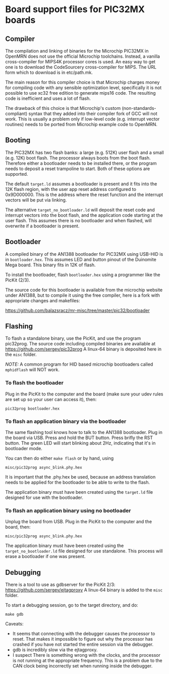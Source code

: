 # Board support files for PIC32MX boards

## Compiler

The compilation and linking of binaries for the Microchip PIC32MX in OpenMRN
does not use the official Microchip toolchains. Instead, a vanilla
cross-compiler for MIPS4K processor cores is used. An easy way to get one is to
download the CodeSourcery cross-compiler for MIPS. The URL form which to
download is in etc/path.mk.

The main reason for this compiler choice is that Microchip charges money for
compiling code with any sensible optimization level, specifically it is not
possible to use xc32 free edition to generate mips16 code. The resulting code is
inefficient and uses a lot of flash.

The drawback of this choice is that Microchip's custom (non-standards-compliant)
syntax that they added into their compiler fork of GCC will not work. This is
usually a problem only if low-level code (e.g. interrupt vector routines) needs
to be ported from Microchip example code to OpenMRN.

## Booting

The PIC32MX has two flash banks: a large (e.g. 512K) user flash and a small
(e.g. 12K) boot flash. The processor always boots from the boot flash. Therefore
either a bootloader needs to be installed there, or the program needs to deposit
a reset trampoline to start. Both of these options are supported.

The default `target.ld` assumes a bootloader is present and it fits into the 12K
flash region, with the user app reset address configured to 0x9D000000. This is
the address where the reset function and the interrupt vectors will be put via
linking.

The alternative `target_no_bootloader.ld` will deposit the reset code and
interrupt vectors into the boot flash, and the application code starting at the
user flash. This assumes there is no bootloader and when flashed, will overwrite
if a bootloader is present.

## Bootloader

A compiled binary of the AN1388 bootloader for PIC32MX using USB-HID is in
`bootloader.hex`. This assumes LED and button pinout of the Duinomite Mega
board. This binary fits in 12K of flash.

To install the bootloader, flash `bootloader.hex` using a programmer like the
PicKit (2/3).

The source code for this bootloader is available from the microchip website
under AN1388, but to compile it using the free compiler, here is a fork with
appropriate changes and makefiles:

https://github.com/balazsracz/mr-misc/tree/master/pic32/bootloader

## Flashing

To flash a standalone binary, use the PicKit, and use the program pic32prog. The
source code including compiled binaries are available at
https://github.com/sergev/pic32prog
A linux-64 binary is deposited here in the `misc` folder.

*NOTE:* A common program for HID based microchip bootloaders called `mphidflash`
will NOT work.

### To flash the bootloader

Plug in the PicKit to the computer and the board (make sure your udev rules are
set up so your user can access it), then:

```
pic32prog bootloader.hex
```

### To flash an application binary via the bootloader

The same flashing tool knows how to talk to the AN1388 bootloader. Plug in the
board via USB. Press and hold the BUT button. Press brifly the RST button. The
green LED will start blinking about 2Hz, indicating that it's in bootloader
mode.

You can then do either `make flash` or by hand, using

```
misc/pic32prog async_blink.phy.hex
```

It is important that the .phy.hex be used, because an address translation needs
to be applied for the bootloader to be able to write to the flash.

The application binary must have been created using the `target.ld` file
designed for use with the bootloader.

### To flash an application binary using no bootloader

Unplug the board from USB. Plug in the PicKit to the computer and the board,
then:

```
misc/pic32prog async_blink.phy.hex
```

The application binary must have been created using the
`target_no_bootloader.ld` file designed for use standalone. This process will
erase a bootloader if one was present.

## Debugging

There is a tool to use as gdbserver for the PicKit 2/3:
https://github.com/sergev/ejtagproxy
A linux-64 binary is added to the `misc` folder.

To start a debugging session, go to the target directory, and do:

```
make gdb
```

Caveats:

- It seems that connecting with the debugger causes the processor to reset. That
  makes it impossible to figure out why the processor has crashed if you have
  not started the entire session via the debugger.
- gdb is incredibly slow via the ejtagproxy.
- I suspect There is something wrong with the clocks, and the processor is not
  running at the appropriate frequency. This is a problem due to the CAN clock
  being incorrectly set when running inside the debugger.
